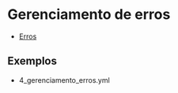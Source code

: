 # Gerenciamento de erros
- [Erros](https://github.com/marketplace/actions/continue-on-error-comment)

## Exemplos
- 4_gerenciamento_erros.yml